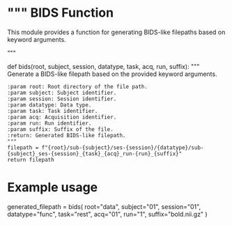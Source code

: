 """
BIDS Function
=============

This module provides a function for generating BIDS-like filepaths based on keyword arguments.

"""

def bids(root, subject, session, datatype, task, acq, run, suffix):
    """
    Generate a BIDS-like filepath based on the provided keyword arguments.

    :param root: Root directory of the file path.
    :param subject: Subject identifier.
    :param session: Session identifier.
    :param datatype: Data type.
    :param task: Task identifier.
    :param acq: Acquisition identifier.
    :param run: Run identifier.
    :param suffix: Suffix of the file.
    :return: Generated BIDS-like filepath.
    """
    filepath = f"{root}/sub-{subject}/ses-{session}/{datatype}/sub-{subject}_ses-{session}_{task}_{acq}_run-{run}_{suffix}"
    return filepath

# Example usage
generated_filepath = bids(
    root="data",
    subject="01",
    session="01",
    datatype="func",
    task="rest",
    acq="01",
    run="1",
    suffix="bold.nii.gz"
)
